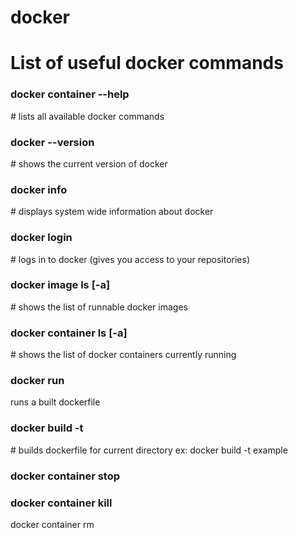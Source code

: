 # docker
<h1>List of useful docker commands</h1>

<h3>docker container --help</h3> # lists all available docker commands

<h3>docker --version</h3> # shows the current version of docker

<h3>docker info</h3> # displays system wide information about docker

<h3>docker login</h3> # logs in to docker (gives you access to your repositories)

<h3>docker image ls [-a]</h3> # shows the list of runnable docker images

<h3>docker container ls [-a]</h3> # shows the list of docker containers currently running

<h3>docker run <dockerfile></h3> runs a built dockerfile
  
<h3>docker build -t <dockerfile></h3> # builds dockerfile for current directory
  ex: docker build -t example
  
<h3>docker container stop <hash></h3>
  
<h3>docker container kill <hash></h3>
  
</h3>docker container rm <image id></h3>
  
 
